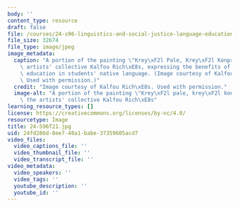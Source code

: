 ```yaml
---
body: ''
content_type: resource
draft: false
file: /courses/24-s96-linguistics-and-social-justice-language-education-and-human-rights-fall-2021/24-s96f21.jpg
file_size: 32674
file_type: image/jpeg
image_metadata:
  caption: "A portion of the painting \"Krey\xF2l Pale, Krey\xF2l Konprann\" by the\
    \ artists' collective Kalfou Rich\xE8s, expressing the benefits of conducting\
    \ education in students' native language. (Image courtesy of Kalfou Rich\xE8s.\
    \ Used with permission.)"
  credit: "Image courtesy of Kalfou Rich\xE8s. Used with permission."
  image-alt: "A portion of the painting \"Krey\xF2l pale, krey\xF2l konprann\" by\
    \ the artists' collective Kalfou Rich\xE8s"
learning_resource_types: []
license: https://creativecommons.org/licenses/by-nc/4.0/
resourcetype: Image
title: 24-S96f21.jpg
uid: 24fd286d-8ee7-48a1-babe-37359605acd7
video_files:
  video_captions_file: ''
  video_thumbnail_file: ''
  video_transcript_file: ''
video_metadata:
  video_speakers: ''
  video_tags: ''
  youtube_description: ''
  youtube_id: ''
---
```

